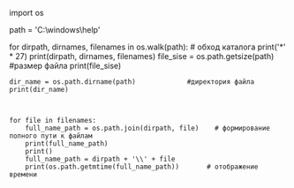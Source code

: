 import os

path = 'C:\\windows\\help'

for dirpath, dirnames, filenames in os.walk(path):    # обход каталога
    print('*' * 27)
    print(dirpath, dirnames, filenames)
    file_sise = os.path.getsize(path)             #размер файла
    print(file_sise)

    dir_name = os.path.dirname(path)             #директория файла
    print(dir_name)



    for file in filenames:
        full_name_path = os.path.join(dirpath, file)    # формирование полного пути к файлам
        print(full_name_path)
        print()
        full_name_path = dirpath + '\\' + file
        print(os.path.getmtime(full_name_path))       # отображение времени





